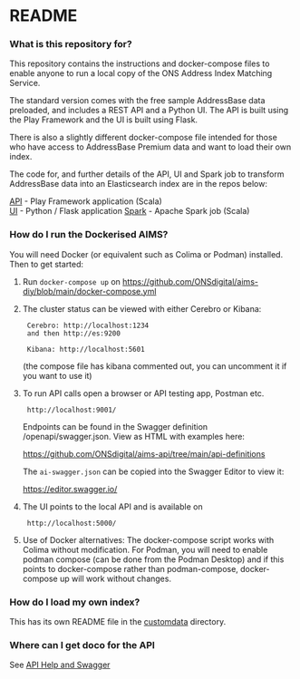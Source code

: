# README #

### What is this repository for? ###

This repository contains the instructions and docker-compose files to enable anyone to run a local copy of the ONS Address Index Matching Service.

The standard version comes with the free sample AddressBase data preloaded, and includes a REST API and a Python UI. The API is built using the Play Framework and the UI is built using Flask.

There is also a slightly different docker-compose file intended for those who have access to AddressBase Premium data and want to load their own index. 

The code for, and further details of the API, UI and Spark job to transform AddressBase data into an Elasticsearch index are in the repos below:

[API](https://github.com/ONSdigital/aims-api) - Play Framework application (Scala)  
[UI](https://github.com/ONSdigital/address-index-ui) - Python / Flask application
[Spark](https://github.com/ONSdigital/aims-spark) - Apache Spark job (Scala)

### How do I run the Dockerised AIMS? ###

You will need Docker (or equivalent such as Colima or Podman) installed. Then to get started:

1) Run ```docker-compose up``` on https://github.com/ONSdigital/aims-diy/blob/main/docker-compose.yml

2) The cluster status can be viewed with either Cerebro or Kibana:

        Cerebro: http://localhost:1234
        and then http://es:9200
    
        Kibana: http://localhost:5601
    (the compose file has kibana commented out, you can uncomment it if you want to use it)
    
3) To run API calls open a browser or API testing app, Postman etc.

        http://localhost:9001/
        
    Endpoints can be found in the Swagger definition /openapi/swagger.json. View as HTML with examples here: 

   https://github.com/ONSdigital/aims-api/tree/main/api-definitions
    
    The ```ai-swagger.json``` can be copied into the Swagger Editor to view it: 
    
    https://editor.swagger.io/

4) The UI points to the local API and is available on

        http://localhost:5000/

5) Use of Docker alternatives: The docker-compose script works with Colima without modification. For Podman, you will need to enable podman compose (can be done from the Podman Desktop) and if this points to docker-compose rather than podman-compose, docker-compose up will work without changes.
       
### How do I load my own index? ###

This has its own README file in the [customdata](customdata/README.md) directory. 

### Where can I get doco for the API ###

See [API Help and Swagger](https://github.com/ONSdigital/aims-api/blob/api-definitions/readme.md)
